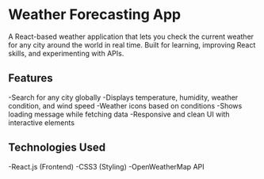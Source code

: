 # Weather Forecasting App
A React-based weather application that lets you check the current weather for any city around the world in real time. Built for learning, improving React skills, and experimenting with APIs.

## Features
-Search for any city globally
-Displays temperature, humidity, weather condition, and wind speed
-Weather icons based on conditions
-Shows loading message while fetching data
-Responsive and clean UI with interactive elements

## Technologies Used
-React.js (Frontend)
-CSS3 (Styling)
-OpenWeatherMap API 

